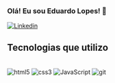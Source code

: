 ### Olá! Eu sou Eduardo Lopes! 🤙
[![Linkedin](https://img.shields.io/badge/LinkedIn-0077B5?style=for-the-badge&logo=linkedin&logoColor=white)]()

<!--<div>
    <img height="200em" src="https://github-readme-stats.vercel.app/api?username=EduardoL0pes&show_icons=true&theme=tokyonight">
    <img height="200em" src="https://github-readme-stats.vercel.app/api/top-langs/?username=EduardoL0pes&size_weight=0.5&count_weight=0.5&theme=tokyonight">
</div>-->

## Tecnologias que utilizo

<div style="display: inline-block"><br/>
    <img align="center" src="https://img.shields.io/badge/HTML5-E34F26?style=for-the-badge&logo=html5&logoColor=white" alt="html5">
    <img align="center" src="https://img.shields.io/badge/CSS3-1572B6?style=for-the-badge&logo=css3&logoColor=white" alt="css3">
    <img align="center" src="https://img.shields.io/badge/JavaScript-F7DF1E?style=for-the-badge&logo=javascript&logoColor=black" alt="JavaScript">
    <img align="center" src="https://img.shields.io/badge/GIT-E44C30?style=for-the-badge&logo=git&logoColor=white" alt="git">
</div>

<!--![Snake animation](https://github.com/EduardoL0pes/EduardoL0pes/blob/output/github-contribution-grid-snake.svg)-->
